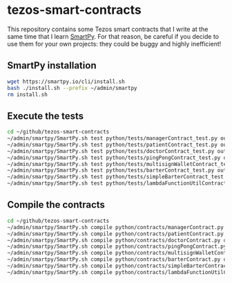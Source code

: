 # tezos-smart-contracts

This repository contains some Tezos smart contracts that I write at the same
time that I learn [SmartPy](https://smartpy.io). For that reason, be careful if
you decide to use them for your own projects: they could be buggy and highly
inefficient!

## SmartPy installation

```bash
wget https://smartpy.io/cli/install.sh
bash ./install.sh --prefix ~/admin/smartpy
rm install.sh
```

## Execute the tests

```bash
cd ~/github/tezos-smart-contracts
~/admin/smartpy/SmartPy.sh test python/tests/managerContract_test.py output/tests/managerContract --html --purge
~/admin/smartpy/SmartPy.sh test python/tests/patientContract_test.py output/tests/patientContract --html --purge
~/admin/smartpy/SmartPy.sh test python/tests/doctorContract_test.py output/tests/doctorContract --html --purge
~/admin/smartpy/SmartPy.sh test python/tests/pingPongContract_test.py output/tests/pingPongContract --html --purge
~/admin/smartpy/SmartPy.sh test python/tests/multisignWalletContract_test.py output/tests/multisignWalletContract --html --purge
~/admin/smartpy/SmartPy.sh test python/tests/barterContract_test.py output/tests/barterContract --html --purge
~/admin/smartpy/SmartPy.sh test python/tests/simpleBarterContract_test.py output/tests/simpleBarterContract --html --purge
~/admin/smartpy/SmartPy.sh test python/tests/lambdaFunctionUtilContract_test.py output/tests/lambdaFunctionUtilsContract --html --purge
```

## Compile the contracts

```bash
cd ~/github/tezos-smart-contracts
~/admin/smartpy/SmartPy.sh compile python/contracts/managerContract.py output/contracts/managerContract --html --purge
~/admin/smartpy/SmartPy.sh compile python/contracts/patientContract.py output/contracts/patientContract --html --purge
~/admin/smartpy/SmartPy.sh compile python/contracts/doctorContract.py output/contracts/doctorContract --html --purge
~/admin/smartpy/SmartPy.sh compile python/contracts/pingPongContract.py output/contracts/pingPongContract --html --purge
~/admin/smartpy/SmartPy.sh compile python/contracts/multisignWalletContract.py output/contracts/multisignWalletContract --html --purge
~/admin/smartpy/SmartPy.sh compile python/contracts/barterContract.py output/contracts/barterContract --html --purge
~/admin/smartpy/SmartPy.sh compile python/contracts/simpleBarterContract.py output/contracts/simpleBarterContract --html --purge
~/admin/smartpy/SmartPy.sh compile python/contracts/lambdaFunctionUtilContract.py output/contracts/lambdaFunctionUtilContract --html --purge
```
